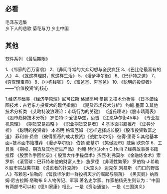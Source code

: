 ## 必看 
毛泽东选集     
乡下人的悲歌
菊花与刀
乡土中国


## 其他

软件系列
《最后期限》

1、《邻家的百万富翁》
2、《非同寻常的大众幻想与全民疯狂
3、《巴比伦最富有的人》
4、《就这样理财，就这样生活》
5、《漫步华尔街》
6、《巴菲特之道》
7、《穷查理宝典》
8、《小狗钱钱》
9、《富爸爸、穷爸爸》
10、《聪明的投资者》——“价值投资”的核心

1.经济基础类
《经济学原理》尼可拉斯·格里高利·曼昆
2.技术分析类
《日本蜡烛图技术：古老东方投资术的现代指南》
《期货市场技术分析》 约翰.墨菲 
3.其他技术分析类
《艾略特波浪理论：市场行为的关键》
《道氏理论》《股市晴雨表》
《股市趋势技术分析》 罗伯特·D·爱德华兹，迈吉
《江恩华尔街45年》
《专业投机原理》
《期货交易策略 》 《职业期货交易者》
4.基本面书籍推荐
《证券分析》 《聪明的投资者》 本杰明·格雷厄姆
《怎样选择成长股》《股市投资致富之道》 菲利普·费舍
《彼得里奇的成功投资》《战胜华尔街》 彼得·里奇
5.其他基本面+技术面书籍推荐
《漫步华尔街》 伯顿 麦基尔
《笑傲股市》威廉 欧奈尔
6．工具类
《期权、期货及其他衍生产品》 约翰·赫尔(John C.Hull)
7.经典故事类书籍推荐
《股票作手回忆录》《 股票大作手操盘术》杰西·利弗莫尔
《金融炼金术》索罗斯
《滚雪球：巴菲特和他的财富人生》 施罗德 
《非理性繁荣》 罗伯特·J·希勒
8.股市实战类书籍
《说谎者的扑克牌》 《大空头》 迈克尔.刘易斯
《门口的野蛮人》布赖恩•伯勒的
《营救华尔街一群投机天才的崛起与陨落》
《黑天鹅》纳西姆·尼古拉斯·塔勒布
9.人物传记、军事
著名史学家、作家柏杨先生则认为：“中国有两部书可以和《德川家康》相比，一是《资治通鉴》，一是《三国演义》

